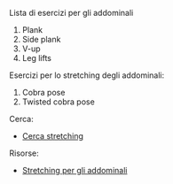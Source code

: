 Lista di esercizi per gli addominali

1. Plank
2. Side plank
3. V-up
4. Leg lifts

Esercizi per lo stretching degli addominali:
1. Cobra pose
2. Twisted cobra pose

Cerca:
- [Cerca stretching](?q=stretching)

Risorse:
- [Stretching per gli addominali](https://www.danieleanelli.it/stretching-addominali/)
